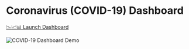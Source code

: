 # Coronavirus (COVID-19) Dashboard

[📉📈📊 Launch Dashboard](https://trekhleb.github.io/covid-19/)

![COVID-19 Dashboard Demo](./img/demo.gif)
